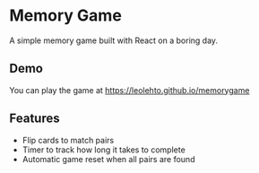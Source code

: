# Memory Game

A simple memory game built with React on a boring day.

## Demo

You can play the game at https://leolehto.github.io/memorygame

## Features

- Flip cards to match pairs
- Timer to track how long it takes to complete
- Automatic game reset when all pairs are found
